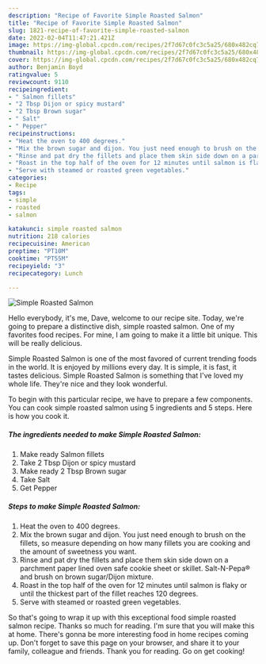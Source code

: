```yaml
---
description: "Recipe of Favorite Simple Roasted Salmon"
title: "Recipe of Favorite Simple Roasted Salmon"
slug: 1821-recipe-of-favorite-simple-roasted-salmon
date: 2022-02-04T11:47:21.421Z
image: https://img-global.cpcdn.com/recipes/2f7d67c0fc3c5a25/680x482cq70/simple-roasted-salmon-recipe-main-photo.jpg
thumbnail: https://img-global.cpcdn.com/recipes/2f7d67c0fc3c5a25/680x482cq70/simple-roasted-salmon-recipe-main-photo.jpg
cover: https://img-global.cpcdn.com/recipes/2f7d67c0fc3c5a25/680x482cq70/simple-roasted-salmon-recipe-main-photo.jpg
author: Benjamin Boyd
ratingvalue: 5
reviewcount: 9110
recipeingredient:
- " Salmon fillets"
- "2 Tbsp Dijon or spicy mustard"
- "2 Tbsp Brown sugar"
- " Salt"
- " Pepper"
recipeinstructions:
- "Heat the oven to 400 degrees."
- "Mix the brown sugar and dijon. You just need enough to brush on the fillets, so measure depending on how many fillets you are cooking and the amount of sweetness you want."
- "Rinse and pat dry the fillets and place them skin side down on a parchment paper lined oven safe cookie sheet or skillet. Salt-N-Pepa® and brush on brown sugar/Dijon mixture."
- "Roast in the top half of the oven for 12 minutes until salmon is flaky or until the thickest part of the fillet reaches 120 degrees."
- "Serve with steamed or roasted green vegetables."
categories:
- Recipe
tags:
- simple
- roasted
- salmon

katakunci: simple roasted salmon 
nutrition: 218 calories
recipecuisine: American
preptime: "PT10M"
cooktime: "PT55M"
recipeyield: "3"
recipecategory: Lunch

---
```



![Simple Roasted Salmon](https://img-global.cpcdn.com/recipes/2f7d67c0fc3c5a25/680x482cq70/simple-roasted-salmon-recipe-main-photo.jpg)

Hello everybody, it's me, Dave, welcome to our recipe site. Today, we're going to prepare a distinctive dish, simple roasted salmon. One of my favorites food recipes. For mine, I am going to make it a little bit unique. This will be really delicious.

Simple Roasted Salmon is one of the most favored of current trending foods in the world. It is enjoyed by millions every day. It is simple, it is fast, it tastes delicious. Simple Roasted Salmon is something that I've loved my whole life. They're nice and they look wonderful.




To begin with this particular recipe, we have to prepare a few components. You can cook simple roasted salmon using 5 ingredients and 5 steps. Here is how you cook it.

<!--inarticleads1-->

##### The ingredients needed to make Simple Roasted Salmon:

1. Make ready  Salmon fillets
1. Take 2 Tbsp Dijon or spicy mustard
1. Make ready 2 Tbsp Brown sugar
1. Take  Salt
1. Get  Pepper




<!--inarticleads2-->

##### Steps to make Simple Roasted Salmon:

1. Heat the oven to 400 degrees.
1. Mix the brown sugar and dijon. You just need enough to brush on the fillets, so measure depending on how many fillets you are cooking and the amount of sweetness you want.
1. Rinse and pat dry the fillets and place them skin side down on a parchment paper lined oven safe cookie sheet or skillet. Salt-N-Pepa® and brush on brown sugar/Dijon mixture.
1. Roast in the top half of the oven for 12 minutes until salmon is flaky or until the thickest part of the fillet reaches 120 degrees.
1. Serve with steamed or roasted green vegetables.




So that's going to wrap it up with this exceptional food simple roasted salmon recipe. Thanks so much for reading. I'm sure that you will make this at home. There's gonna be more interesting food in home recipes coming up. Don't forget to save this page on your browser, and share it to your family, colleague and friends. Thank you for reading. Go on get cooking!
